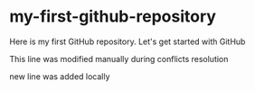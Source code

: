 # my-first-github-repository
Here is my first GitHub repository. Let's get started with GitHub

This line was modified manually during conflicts resolution

new line was added locally